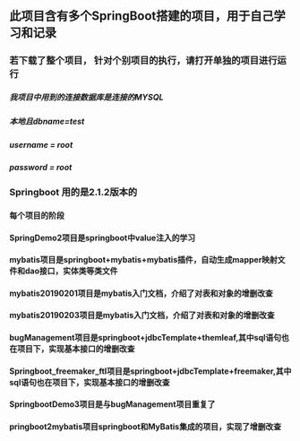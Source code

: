 ## 此项目含有多个SpringBoot搭建的项目，用于自己学习和记录
### 若下载了整个项目， 针对个别项目的执行，请打开单独的项目进行运行


##### 我项目中用到的连接数据库是连接的MYSQL 
##### 本地且dbname=test
##### username = root
##### password = root


### Springboot 用的是2.1.2版本的

#### 每个项目的阶段

#### SpringDemo2项目是springboot中value注入的学习

#### mybatis项目是springboot+mybatis+mybatis插件，自动生成mapper映射文件和dao接口，实体类等类文件

#### mybatis20190201项目是mybatis入门文档，介绍了对表和对象的增删改查
#### mybatis20190203项目是mybatis入门文档，介绍了对表和对象的增删改查

#### bugManagement项目是springboot+jdbcTemplate+themleaf,其中sql语句也在项目下，实现基本接口的增删改查

#### Springboot_freemaker_ftl项目是springboot+jdbcTemplate+freemaker,其中sql语句也在项目下，实现基本接口的增删改查

#### SpringbootDemo3项目是与bugManagement项目重复了

#### pringboot2mybatis项目springboot和MyBatis集成的项目，实现了增删改查